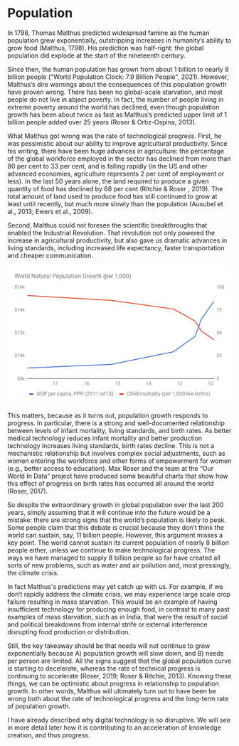 # Population

In 1798, Thomas Malthus predicted widespread famine as the human population grew exponentially, outstripping increases in humanity’s ability to grow food (Malthus, 1798). His prediction was half-right: the global population did explode at the start of the nineteenth century.
 
Since then, the human population has grown from about 1 billion to nearly 8 billion people ("World Population Clock: 7.9 Billion People", 2021). However, Malthus’s dire warnings about the consequences of this population growth have proven wrong. There has been no global-scale starvation, and most people do not live in abject poverty. In fact, the number of people living in extreme poverty around the world has declined, even though population growth has been about twice as fast as Malthus’s predicted upper limit of 1 billion people added over 25 years (Roser & Ortiz-Ospina, 2013). 

What Malthus got wrong was the rate of technological progress. First, he was pessimistic about our ability to improve agricultural productivity. Since his writing, there have been huge advances in agriculture: the percentage of the global workforce employed in the sector has declined from more than 80 per cent to 33 per cent, and is falling rapidly (in the US and other advanced economies, agriculture represents 2 per cent of employment or less). In the last 50 years alone, the land required to produce a given quantity of food has declined by 68 per cent (Ritchie & Roser , 2019). The total amount of land used to produce food has still continued to grow at least until recently, but much more slowly than the population (Ausubel et al., 2013; Ewers et al., 2009).

Second, Malthus could not foresee the scientific breakthroughs that enabled the Industrial Revolution. That revolution not only powered the increase in agricultural productivity, but also gave us dramatic advances in living standards, including increased life expectancy, faster transportation and cheaper communication.

![Population Growth](../assets/population-growth.png)

This matters, because as it turns out, population growth responds to progress. In particular, there is a strong and well-documented relationship between levels of infant mortality, living standards, and birth rates. As better medical technology reduces infant mortality and better production technology increases living standards, birth rates decline. This is not a mechanistic relationship but involves complex social adjustments, such as women entering the workforce and other forms of empowerment for women (e.g., better access to education). Max Roser and the team at the “Our World In Data” project have produced some beautiful charts that show how this effect of progress on birth rates has occurred all around the world (Roser, 2017).
 
So despite the extraordinary growth in global population over the last 200 years, simply assuming that it will continue into the future would be a mistake: there are strong signs that the world’s population is likely to peak. Some people claim that this debate is crucial because they don’t think the world can sustain, say, 11 billion people. However, this argument misses a key point. The world cannot sustain its current population of nearly 8 billion people either, unless we continue to make technological progress. The ways we have managed to supply 8 billion people so far have created all sorts of new problems, such as water and air pollution and, most pressingly, the climate crisis.

In fact Malthus's predictions may yet catch up with us. For example, if we don’t rapidly address the climate crisis, we may experience large scale crop failure resulting in mass starvation. This would be an example of having insufficient technology for producing enough food, in contrast to many past examples of mass starvation, such as in India, that were the result of social and political breakdowns from internal strife or external interference disrupting food production or distribution. 

Still, the key takeaway should be that needs will not continue to grow exponentially because A) population growth will slow down, and B) needs per person are limited. All the signs suggest that the global population curve is starting to decelerate, whereas the rate of technical progress is continuing to accelerate (Roser, 2019; Roser & Ritchie, 2013). Knowing these things, we can be optimistic about progress in relationship to population growth. In other words, Malthus will ultimately turn out to have been be wrong both about the rate of technological progress and the long-term rate of population growth.

I have already described why digital technology is so disruptive. We will see in more detail later how it is contributing to an acceleration of knowledge creation, and thus progress. 
